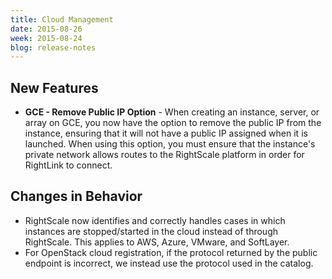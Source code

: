 ```yaml
---
title: Cloud Management
date: 2015-08-26
week: 2015-08-24
blog: release-notes
---
```


## New Features

* **GCE - Remove Public IP Option** - When creating an instance, server, or array on GCE, you now have the option to remove the public IP from the instance, ensuring that it will not have a public IP assigned when it is launched. When using this option, you must ensure that the instance's private network allows routes to the RightScale platform in order for RightLink to connect.

## Changes in Behavior

* RightScale now identifies and correctly handles cases in which instances are stopped/started in the cloud instead of through RightScale. This applies to AWS, Azure, VMware, and SoftLayer.
* For OpenStack cloud registration, if the protocol returned by the public endpoint is incorrect, we instead use the protocol used in the catalog.
